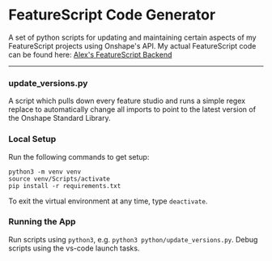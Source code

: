 # FeatureScript Code Generator

A set of python scripts for updating and maintaining certain aspects of my FeatureScript projects using Onshape's API.
My actual FeatureScript code can be found here:
[Alex's FeatureScript Backend](https://cad.onshape.com/documents/00dd11dabe44da2db458f898/w/6c20cd994b174cc99668701f)

---

### update_versions.py
A script which pulls down every feature studio and runs a simple regex replace to automatically change all imports to point to the latest version of the Onshape Standard Library.



### Local Setup
Run the following commands to get setup:
```
python3 -m venv venv
source venv/Scripts/activate
pip install -r requirements.txt
```

To exit the virtual environment at any time, type `deactivate`.

### Running the App

Run scripts using `python3`, e.g. `python3 python/update_versions.py`.
Debug scripts using the vs-code launch tasks.